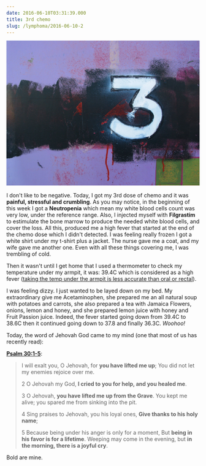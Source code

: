 ```yaml
---
date: 2016-06-10T03:31:39.000
title: 3rd chemo
slug: /lymphoma/2016-06-10-2
---
```


![3rd chemo](/images/lymphoma/o8jdsrnQHi1vsn3evo1.jpg)

I don't like to be negative. Today, I got my 3rd dose of chemo and it was **painful, stressful and crumbling**. As you may notice, in the beginning of this week I got a **Neutropenia** which mean my white blood cells count was very low, under the reference range. Also, I injected myself with **Filgrastim** to estimulate the bone marrow to produce the needed white blood cells, and cover the loss. All this, produced me a high fever that started at the end of the chemo dose which I didn't detected. I was feeling really frozen I got a white shirt under my t-shirt plus a jacket. The nurse gave me a coat, and my wife gave me another one. Even with all these things covering me, I was trembling of cold.

Then it wasn't until I get home that I used a thermometer to check my temperature under my armpit, it was: 39.4C which is considered as a high fever ([taking the temp under the armpit is less accurate than oral or rectal](http://www.webmd.com/first-aid/fever-in-adults-treatment#1)).

I was feeling dizzy. I just wanted to be layed down on my bed. My extraordinary give me Acetaminophen, she prepared me an all natural soup with potatoes and carrots, she also prepared a tea with Jamaica Flowers, onions, lemon and honey, and she prepared lemon juice with honey and Fruit Passion juice. Indeed, the fever started going down from 39.4C to 38.6C then it continued going down to 37.8 and finally 36.3C. _Woohoo!_

Today, the word of Jehovah God came to my mind (one that most of us has recently read):

**[Psalm 30:1-5](https://www.jw.org/finder?wtlocale=E&pub=nwtsty&srctype=wol&bible=19030001&srcid=share)**:

> I will exalt you, O Jehovah, for **you have lifted me up**;
> You did not let my enemies rejoice over me.
>
> 2 O Jehovah my God, **I cried to you for help, and you healed me**.
>
> 3 O Jehovah, **you have lifted me up from the Grave**.
> You kept me alive; you spared me from sinking into the pit.
>
> 4 Sing praises to Jehovah, you his loyal ones,
> **Give thanks to his holy name**;
>
> 5 Because being under his anger is only for a moment,
> But **being in his favor is for a lifetime**.
> Weeping may come in the evening, but **in the morning, there is a joyful cry**.

Bold are mine.
